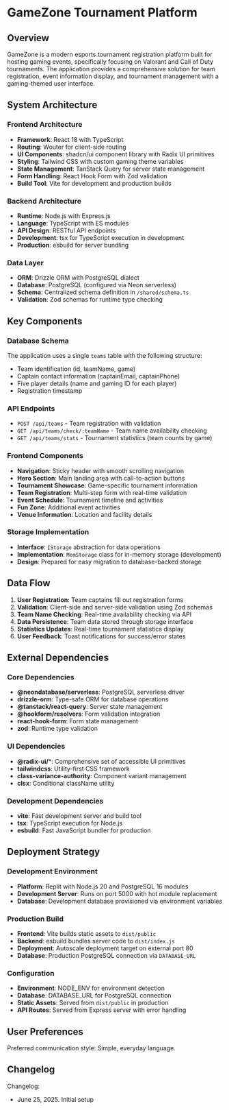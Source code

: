 # GameZone Tournament Platform

## Overview

GameZone is a modern esports tournament registration platform built for hosting gaming events, specifically focusing on Valorant and Call of Duty tournaments. The application provides a comprehensive solution for team registration, event information display, and tournament management with a gaming-themed user interface.

## System Architecture

### Frontend Architecture
- **Framework**: React 18 with TypeScript
- **Routing**: Wouter for client-side routing
- **UI Components**: shadcn/ui component library with Radix UI primitives
- **Styling**: Tailwind CSS with custom gaming theme variables
- **State Management**: TanStack Query for server state management
- **Form Handling**: React Hook Form with Zod validation
- **Build Tool**: Vite for development and production builds

### Backend Architecture
- **Runtime**: Node.js with Express.js
- **Language**: TypeScript with ES modules
- **API Design**: RESTful API endpoints
- **Development**: tsx for TypeScript execution in development
- **Production**: esbuild for server bundling

### Data Layer
- **ORM**: Drizzle ORM with PostgreSQL dialect
- **Database**: PostgreSQL (configured via Neon serverless)
- **Schema**: Centralized schema definition in `/shared/schema.ts`
- **Validation**: Zod schemas for runtime type checking

## Key Components

### Database Schema
The application uses a single `teams` table with the following structure:
- Team identification (id, teamName, game)
- Captain contact information (captainEmail, captainPhone)
- Five player details (name and gaming ID for each player)
- Registration timestamp

### API Endpoints
- `POST /api/teams` - Team registration with validation
- `GET /api/teams/check/:teamName` - Team name availability checking
- `GET /api/teams/stats` - Tournament statistics (team counts by game)

### Frontend Components
- **Navigation**: Sticky header with smooth scrolling navigation
- **Hero Section**: Main landing area with call-to-action buttons
- **Tournament Showcase**: Game-specific tournament information
- **Team Registration**: Multi-step form with real-time validation
- **Event Schedule**: Tournament timeline and activities
- **Fun Zone**: Additional event activities
- **Venue Information**: Location and facility details

### Storage Implementation
- **Interface**: `IStorage` abstraction for data operations
- **Implementation**: `MemStorage` class for in-memory storage (development)
- **Design**: Prepared for easy migration to database-backed storage

## Data Flow

1. **User Registration**: Team captains fill out registration forms
2. **Validation**: Client-side and server-side validation using Zod schemas
3. **Team Name Checking**: Real-time availability checking via API
4. **Data Persistence**: Team data stored through storage interface
5. **Statistics Updates**: Real-time tournament statistics display
6. **User Feedback**: Toast notifications for success/error states

## External Dependencies

### Core Dependencies
- **@neondatabase/serverless**: PostgreSQL serverless driver
- **drizzle-orm**: Type-safe ORM for database operations
- **@tanstack/react-query**: Server state management
- **@hookform/resolvers**: Form validation integration
- **react-hook-form**: Form state management
- **zod**: Runtime type validation

### UI Dependencies
- **@radix-ui/***: Comprehensive set of accessible UI primitives
- **tailwindcss**: Utility-first CSS framework
- **class-variance-authority**: Component variant management
- **clsx**: Conditional className utility

### Development Dependencies
- **vite**: Fast development server and build tool
- **tsx**: TypeScript execution for Node.js
- **esbuild**: Fast JavaScript bundler for production

## Deployment Strategy

### Development Environment
- **Platform**: Replit with Node.js 20 and PostgreSQL 16 modules
- **Development Server**: Runs on port 5000 with hot module replacement
- **Database**: Development database provisioned via environment variables

### Production Build
- **Frontend**: Vite builds static assets to `dist/public`
- **Backend**: esbuild bundles server code to `dist/index.js`
- **Deployment**: Autoscale deployment target on external port 80
- **Database**: Production PostgreSQL connection via `DATABASE_URL`

### Configuration
- **Environment**: NODE_ENV for environment detection
- **Database**: DATABASE_URL for PostgreSQL connection
- **Static Assets**: Served from `dist/public` in production
- **API Routes**: Served from Express server with error handling

## User Preferences

Preferred communication style: Simple, everyday language.

## Changelog

Changelog:
- June 25, 2025. Initial setup